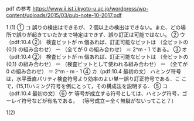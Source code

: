 pdf の参考
https://www.ii.ist.i.kyoto-u.ac.jp/wordpress/wp-content/uploads/2015/03/pub-note-10-2017.pdf

1.(1)
① コ
誤りの検出はできるが、２個以上の検出はできない。また、どの場所で誤りが起きていたかまで特定はできず、誤り訂正は可能ではない。
② ウ （pdf:10.4 ②）
検査ビットが m 個あれば、訂正可能なビットは
（全ビットの {0,1} の組み合わせ） ー （全てが 0 の組み合わせ）
＝ 2^m - 1
である。
③ オ（pdf:10.4 ②）
検査ビットが m 個あれば、訂正可能なビットは
（全ビットの {0,1} の組み合わせ） ー （検査ビットとして使われる組み合わせ） ー （全てが 0 の組み合わせ）
＝ 2^m - m - 1
④ カ（pdf:10.4 最初の文）
ハミング符号は，水平垂直パリティ検査符号より効率のよい単一誤り訂正符号である．こ
こで，(15,11)ハミング符号を例にとって，その構成法を説明する．
⑤ コ（pdf:10.4 最初の文）
⑥ ケ
等号が成立する符号としては、ハミング符号，ゴーレイ符号などが有名である。
（等号成立＝全く無駄がないってこと？）


1(2)


